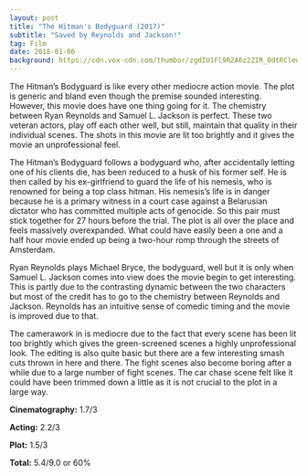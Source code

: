 ```yaml
---
layout: post
title: "The Hitman's Bodyguard (2017)"
subtitle: "Saved by Reynolds and Jackson!"
tag: Film
date: 2018-01-06
background: https://cdn.vox-cdn.com/thumbor/zgdIU1Fl9R2A6z2ZIR_OdtRClew=/160x245:1856x1331/1200x800/filters:focal(840x506:1160x826)/cdn.vox-cdn.com/uploads/chorus_image/image/56254063/hitman4.0.jpg
---
```

The Hitman’s Bodyguard is like every other mediocre action movie. The plot is generic and bland even though the premise sounded interesting. However, this movie does have one thing going for it. The chemistry between Ryan Reynolds and Samuel L. Jackson is perfect. These two veteran actors, play off each other well, but still, maintain that quality in their individual scenes. The shots in this movie are lit too brightly and it gives the movie an unprofessional feel.

The Hitman’s Bodyguard follows a bodyguard who, after accidentally letting one of his clients die, has been reduced to a husk of his former self. He is then called by his ex-girlfriend to guard the life of his nemesis, who is renowned for being a top class hitman. His nemesis’s life is in danger because he is a primary witness in a court case against a Belarusian dictator who has committed multiple acts of genocide. So this pair must stick together for 27 hours before the trial. The plot is all over the place and feels massively overexpanded. What could have easily been a one and a half hour movie ended up being a two-hour romp through the streets of Amsterdam.

Ryan Reynolds plays Michael Bryce, the bodyguard, well but it is only when Samuel L. Jackson comes into view does the movie begin to get interesting. This is partly due to the contrasting dynamic between the two characters but most of the credit has to go to the chemistry between Reynolds and Jackson. Reynolds has an intuitive sense of comedic timing and the movie is improved due to that.

The camerawork in is mediocre due to the fact that every scene has been lit too brightly which gives the green-screened scenes a highly unprofessional look. The editing is also quite basic but there are a few interesting smash cuts thrown in here and there. The fight scenes also become boring after a while due to a large number of fight scenes. The car chase scene felt like it could have been trimmed down a little as it is not crucial to the plot in a large way.

**Cinematography:** 1.7/3

**Acting:** 2.2/3

**Plot:** 1.5/3

**Total:** 5.4/9.0 or 60%